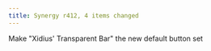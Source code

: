 ```yaml
---
title: Synergy r412, 4 items changed
---
```


Make "Xidius' Transparent Bar" the new default button set

